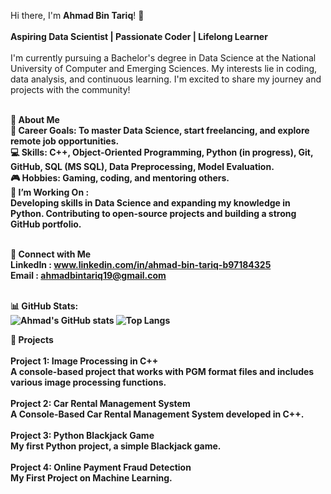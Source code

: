 Hi there, I'm <b>Ahmad Bin Tariq</b>! 👋<br><br>
<b>Aspiring Data Scientist | Passionate Coder | Lifelong Learner</b><br><br>
I'm currently pursuing a Bachelor's degree in Data Science at the National University of Computer and Emerging Sciences. My interests lie in coding, data analysis, and continuous learning. I'm excited to share my journey and projects with the community!

<br><b>🚀 About Me<b><br>
🎯 Career Goals: To master Data Science, start freelancing, and explore remote job opportunities.<br>
💻 Skills: C++, Object-Oriented Programming, Python (in progress), Git, GitHub, SQL (MS SQL), Data Preprocessing, Model Evaluation.<br>
🎮 Hobbies: Gaming, coding, and mentoring others.<br>
🌱 I’m Working On :<br>
  Developing skills in Data Science and expanding my knowledge in Python.
  Contributing to open-source projects and building a strong GitHub portfolio.<br><br>

<b>🔗 Connect with Me</b><br>
LinkedIn : www.linkedin.com/in/ahmad-bin-tariq-b97184325<br>
Email : ahmadbintariq19@gmail.com<br><br>

<b>📊 GitHub Stats:</b><br>
![Ahmad's GitHub stats](https://github-readme-stats.vercel.app/api?username=ahmadbintariq&show_icons=true&theme=radical)
![Top Langs](https://github-readme-stats.vercel.app/api/top-langs/?username=ahmadbintariq&layout=compact&theme=radical)
<br>

💼 Projects<br><br>
Project 1: Image Processing in C++<br>
A console-based project that works with PGM format files and includes various image processing functions.<br><br>
Project 2: Car Rental Management System<br>
A Console-Based Car Rental Management System developed in C++.<br><br>
Project 3: Python Blackjack Game<br>
My first Python project, a simple Blackjack game.<br><br>
Project 4: Online Payment Fraud Detection<br>
My First Project on Machine Learning.
